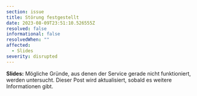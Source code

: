```yaml
---
section: issue
title: Störung festgestellt
date: 2023-08-09T23:51:10.526555Z
resolved: false
informational: false
resolvedWhen: ""
affected:
  - Slides
severity: disrupted
---
```

**Slides:** Mögliche Gründe, aus denen der Service gerade nicht funktioniert, werden untersucht. Dieser Post wird aktualisiert, sobald es weitere Informationen gibt.

        